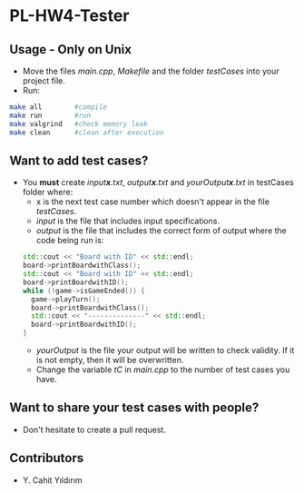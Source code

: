 # PL-HW4-Tester

## Usage - Only on Unix
- Move the files *main.cpp*, *Makefile* and the folder *testCases* into your project file.
- Run:
```bash
make all        #compile
make run        #run
make valgrind   #check memory leak
make clean      #clean after execution
```

## Want to add test cases?
- You **must** create *input**x**.txt*, *output**x**.txt* and *yourOutput**x**.txt* in testCases folder where:
  - x is the next test case number which doesn't appear in the file *testCases*.
  - *input* is the file that includes input specifications.
  - *output* is the file that includes the correct form of output where the code being run is:
  ```c++
  std::cout << "Board with ID" << std::endl;
  board->printBoardwithClass();
  std::cout << "Board with ID" << std::endl;
  board->printBoardwithID();
  while (!game->isGameEnded()) {
	game->playTurn();
	board->printBoardwithClass();
	std::cout << "--------------" << std::endl;
	board->printBoardwithID();
  }
  ```
  - *yourOutput* is the file your output will be written to check validity. If it is not empty, then it will be overwritten.
  - Change the variable *tC* in *main.cpp* to the number of test cases you have.
  
## Want to share your test cases with people?
- Don't hesitate to create a pull request.

## Contributors
- Y. Cahit Yıldırım
